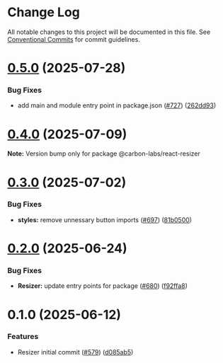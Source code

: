 # Change Log

All notable changes to this project will be documented in this file.
See [Conventional Commits](https://conventionalcommits.org) for commit guidelines.

# [0.5.0](https://github.com/carbon-design-system/carbon-labs/compare/@carbon-labs/react-resizer@0.4.0...@carbon-labs/react-resizer@0.5.0) (2025-07-28)


### Bug Fixes

* add main and module entry point in package.json ([#727](https://github.com/carbon-design-system/carbon-labs/issues/727)) ([262dd93](https://github.com/carbon-design-system/carbon-labs/commit/262dd939cc7b1103e5c2dd177fb3f61bc6910c6e))





# [0.4.0](https://github.com/carbon-design-system/carbon-labs/compare/@carbon-labs/react-resizer@0.3.0...@carbon-labs/react-resizer@0.4.0) (2025-07-09)

**Note:** Version bump only for package @carbon-labs/react-resizer





# [0.3.0](https://github.com/carbon-design-system/carbon-labs/compare/@carbon-labs/react-resizer@0.2.0...@carbon-labs/react-resizer@0.3.0) (2025-07-02)


### Bug Fixes

* **styles:** remove unnessary button imports ([#697](https://github.com/carbon-design-system/carbon-labs/issues/697)) ([81b0500](https://github.com/carbon-design-system/carbon-labs/commit/81b050009c61dbc635c22f3457719566282d06e9))





# [0.2.0](https://github.com/carbon-design-system/carbon-labs/compare/@carbon-labs/react-resizer@0.1.0...@carbon-labs/react-resizer@0.2.0) (2025-06-24)


### Bug Fixes

* **Resizer:** update entry points for package ([#680](https://github.com/carbon-design-system/carbon-labs/issues/680)) ([f92ffa8](https://github.com/carbon-design-system/carbon-labs/commit/f92ffa8c21566b8bed5000605631d61079756f24))





# 0.1.0 (2025-06-12)


### Features

* Resizer initial commit ([#579](https://github.com/carbon-design-system/carbon-labs/issues/579)) ([d085ab5](https://github.com/carbon-design-system/carbon-labs/commit/d085ab5e6f6a562d0f9220eea0d25b6404ed7d4a))

